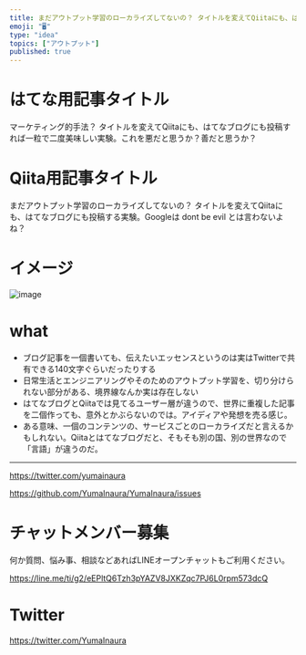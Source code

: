 ```yaml
---
title: まだアウトプット学習のローカライズしてないの？ タイトルを変えてQiitaにも、はてなブログにも投稿する実験。Googleは dont be
emoji: "🖥"
type: "idea"
topics: ["アウトプット"]
published: true
---
```


# はてな用記事タイトル

マーケティング的手法？ タイトルを変えてQiitaにも、はてなブログにも投稿すれば一粒で二度美味しい実験。これを悪だと思うか？善だと思うか？

# Qiita用記事タイトル

まだアウトプット学習のローカライズしてないの？ タイトルを変えてQiitaにも、はてなブログにも投稿する実験。Googleは dont be evil とは言わないよね？

# イメージ

![image](https://user-images.githubusercontent.com/13635059/51148491-c5de6b00-18a1-11e9-9da9-b086938a522b.png)

# what

- ブログ記事を一個書いても、伝えたいエッセンスというのは実はTwitterで共有できる140文字ぐらいだったりする
- 日常生活とエンジニアリングやそのためのアウトプット学習を、切り分けられない部分がある、境界線なんか実は存在しない
- はてなブログとQiitaでは見てるユーザー層が違うので、世界に重複した記事を二個作っても、意外とかぶらないのでは。アイディアや発想を売る感じ。
- ある意味、一個のコンテンツの、サービスごとのローカライズだと言えるかもしれない。Qiitaとはてなブログだと、そもそも別の国、別の世界なので「言語」が違うのだ。

---

https://twitter.com/yumainaura

https://github.com/YumaInaura/YumaInaura/issues










<!-- Update From Qiita API -->

# チャットメンバー募集


何か質問、悩み事、相談などあればLINEオープンチャットもご利用ください。

https://line.me/ti/g2/eEPltQ6Tzh3pYAZV8JXKZqc7PJ6L0rpm573dcQ





# Twitter


https://twitter.com/YumaInaura


<!-- Update From Qiita API -->


